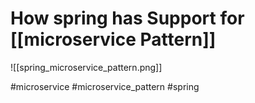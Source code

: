 # How spring has Support for [[microservice Pattern]]

![[spring_microservice_pattern.png]]

#microservice  #microservice_pattern  #spring